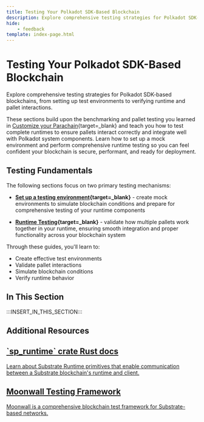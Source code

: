```yaml
---
title: Testing Your Polkadot SDK-Based Blockchain
description: Explore comprehensive testing strategies for Polkadot SDK-based blockchains, from setting up test environments to verifying runtime and pallet interactions.
hide: 
    - feedback
template: index-page.html
---
```


# Testing Your Polkadot SDK-Based Blockchain

Explore comprehensive testing strategies for Polkadot SDK-based blockchains, from setting up test environments to verifying runtime and pallet interactions. 

These sections build upon the benchmarking and pallet testing you learned in [Customize your Parachain](/develop/parachains/customize-parachain/){target=\_blank} and teach you how to test complete runtimes to ensure pallets interact correctly and integrate well with Polkadot system components. Learn how to set up a mock environment and perform comprehensive runtime testing so you can feel confident your blockchain is secure, performant, and ready for deployment. 

## Testing Fundamentals

The following sections focus on two primary testing mechanisms:

- **[Set up a testing environment](/develop/parachains/testing/setup/){target=\_blank}** - create mock environments to simulate blockchain conditions and prepare for comprehensive testing of your runtime components

- **[Runtime Testing](/develop/parachains/testing/runtime/){target=\_blank}** - validate how multiple pallets work together in your runtime, ensuring smooth integration and proper functionality across your blockchain system

Through these guides, you'll learn to:

- Create effective test environments
- Validate pallet interactions
- Simulate blockchain conditions
- Verify runtime behavior

## In This Section

:::INSERT_IN_THIS_SECTION:::

## Additional Resources

<div class="subsection-wrapper">
  <div class="card">
    <a href="https://paritytech.github.io/polkadot-sdk/master/sp_runtime/" target="_blank">
      <h2 class="title">`sp_runtime` crate Rust docs</h2>
      <p class="description">Learn about Substrate Runtime primitives that enable communication between a Substrate blockchain's runtime and client.</p>
    </a>
  </div>
    <div class="card">
    <a href="https://github.com/Moonsong-Labs/moonwall" target="_blank">
      <h2 class="title">Moonwall Testing Framework</h2>
      <p class="description">Moonwall is a comprehensive blockchain test framework for Substrate-based networks.</p>
    </a>
  </div>
</div>